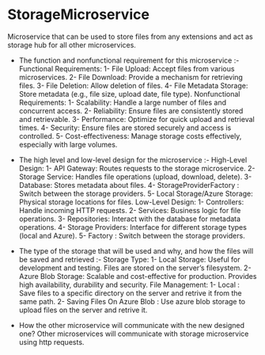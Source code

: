 # StorageMicroservice
Microservice that can be used to store files from any extensions and act as storage hub for all other microservices.

- The function and nonfunctional requirement for this microservice :-
	Functional Requirements:
		1- File Upload: Accept files from various microservices.
		2- File Download: Provide a mechanism for retrieving files.
		3- File Deletion: Allow deletion of files.
		4- File Metadata Storage: Store metadata (e.g., file size, upload date, file type).
	Nonfunctional Requirements:
		1- Scalability: Handle a large number of files and concurrent access.
		2- Reliability: Ensure files are consistently stored and retrievable.
		3- Performance: Optimize for quick upload and retrieval times.
		4- Security: Ensure files are stored securely and access is controlled.
		5- Cost-effectiveness: Manage storage costs effectively, especially with large volumes.

- The high level and low-level design for the microservice :- 
	High-Level Design:
		1- API Gateway: Routes requests to the storage microservice.
		2- Storage Service: Handles file operations (upload, download, delete).
		3- Database: Stores metadata about files.
		4- StorageProviderFactory : Switch between the storage providers.
		5- Local Storage/Azure Storage: Physical storage locations for files.
	Low-Level Design:
		1- Controllers: Handle incoming HTTP requests.
		2- Services: Business logic for file operations.
		3- Repositories: Interact with the database for metadata operations.
		4- Storage Providers: Interface for different storage types (local and Azure).
		5- Factory : Switch between the storage providers.

- The type of the storage that will be used and why, and how the files will be saved and retrieved :-
	Storage Type:
		1- Local Storage: Useful for development and testing. Files are stored on the server’s filesystem.
		2- Azure Blob Storage: Scalable and cost-effective for production. Provides high availability, durability and security.
	File Management:
		1- Local : Save files to a specific directory on the server and retrive it from the same path.
		2- Saving Files On Azure Blob : Use azure blob storage to upload files on the server and retrive it.

- How the other microservice will communicate with the new designed one?
	Other microservices will communicate with storage microservice using http requests.
